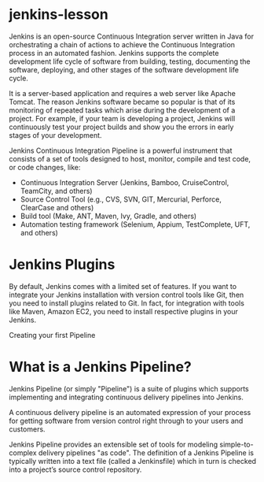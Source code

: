# jenkins-lesson

Jenkins is an open-source Continuous Integration server written in Java for orchestrating a chain of actions to achieve the Continuous Integration process in an automated fashion. 
Jenkins supports the complete development life cycle of software from building, testing, documenting the software, deploying, and other stages of the software development life cycle.

It is a server-based application and requires a web server like Apache Tomcat. The reason Jenkins software became so popular is that of its monitoring of repeated tasks which arise during the development of a project. For example, if your team is developing a project, Jenkins will continuously test your project builds and show you the errors in early stages of your development.

Jenkins Continuous Integration Pipeline is a powerful instrument that consists of a set of tools designed to host, monitor, compile and test code, or code changes, like:
- Continuous Integration Server (Jenkins, Bamboo, CruiseControl, TeamCity, and others)
- Source Control Tool (e.g., CVS, SVN, GIT, Mercurial, Perforce, ClearCase and others)
- Build tool (Make, ANT, Maven, Ivy, Gradle, and others)
- Automation testing framework (Selenium, Appium, TestComplete, UFT, and others)

# Jenkins Plugins

By default, Jenkins comes with a limited set of features. If you want to integrate your Jenkins installation with version control tools like Git, then you need to install plugins related to Git. In fact, for integration with tools like Maven, Amazon EC2, you need to install respective plugins in your Jenkins.

Creating your first Pipeline 

# What is a Jenkins Pipeline?
Jenkins Pipeline (or simply "Pipeline") is a suite of plugins which supports implementing and integrating continuous delivery pipelines into Jenkins.

A continuous delivery pipeline is an automated expression of your process for getting software from version control right through to your users and customers.

Jenkins Pipeline provides an extensible set of tools for modeling simple-to-complex delivery pipelines "as code". The definition of a Jenkins Pipeline is typically written into a text file (called a Jenkinsfile) which in turn is checked into a project’s source control repository.
